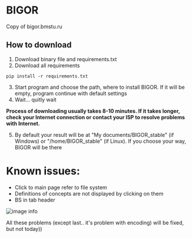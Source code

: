 # BIGOR
 Copy of bigor.bmstu.ru
## How to download

1. Download binary file and requirements.txt
2. Download all requirements
```
pip install -r requirements.txt
```
3. Start program and choose the path, where to install BIGOR. If it will be empty, program continue with default settings
4. Wait... quitly wait

**Process of downloading usually takes 8-10 minutes. If it takes longer, check your Internet connection or contact your ISP to resolve problems with Internet.**

5. By default your result will be at "My documents/BIGOR_stable" (if Windows) or "/home/BIGOR_stable" (if Linux). If you choose your way, BIGOR will be there

# Known issues:
* Click to main page refer to file system
* Definitions of concepts are not displayed by clicking on them
* BS in tab header
  
![image info](https://i.ibb.co/kyj7262/2022-12-19-215252.png)

All these problems (except last.. it's problem with encoding) will be fixed, but not today))